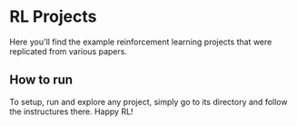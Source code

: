 # RL Projects
Here you'll find the example reinforcement learning projects that were replicated from various papers.

## How to run
To setup, run and explore any project, simply go to its directory and follow the instructures there. Happy RL!